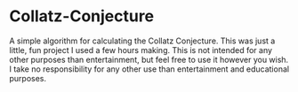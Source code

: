 # Collatz-Conjecture
A simple algorithm for calculating the Collatz Conjecture. 
This was just a little, fun project I used a few hours making. This is not intended for any other purposes than entertainment, but feel free to use it however you wish. I take no responsibility for any other use than entertainment and educational purposes.
